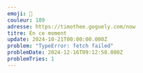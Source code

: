 ```yaml
---
emoji: 🥨
couleur: 189
adresse: https://timothee.goguely.com/now
titre: En ce moment
update: 2024-10-21T00:00:00.000Z
problem: "TypeError: fetch failed"
problemDate: 2024-12-16T09:12:58.080Z
problemTries: 1
---
```

